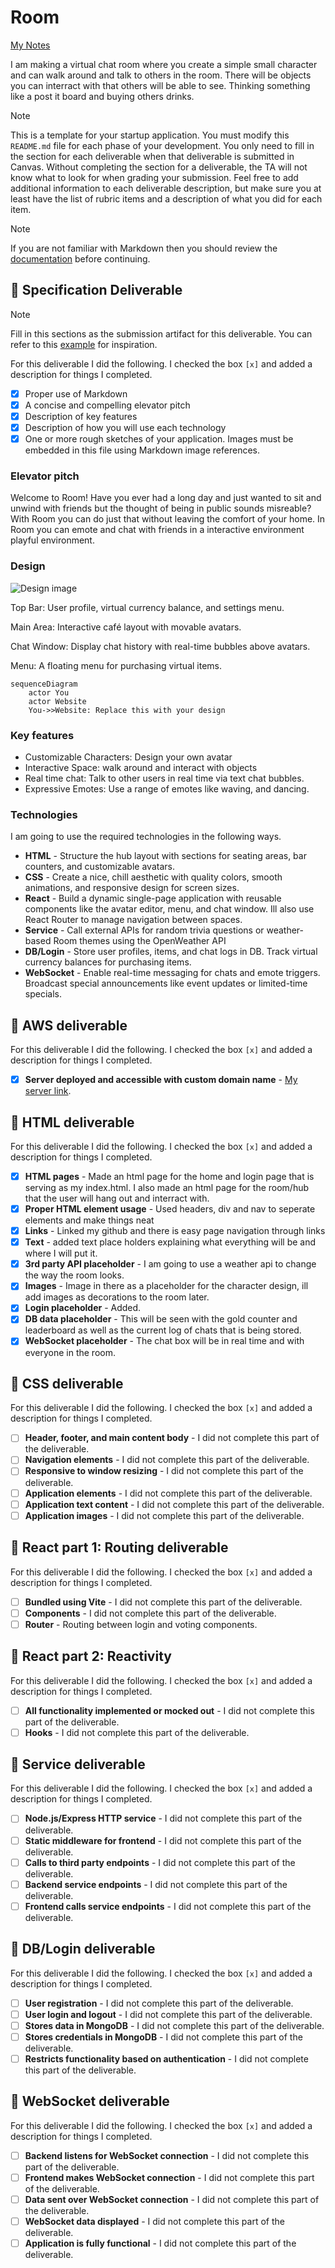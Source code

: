 # Room

[My Notes](notes.md)

I am making a virtual chat room where you create a simple small character and can walk around and talk to others in the room. There will be objects you can interract with that others will be able to see. Thinking something like a post it board and buying others drinks. 


> [!NOTE]
>  This is a template for your startup application. You must modify this `README.md` file for each phase of your development. You only need to fill in the section for each deliverable when that deliverable is submitted in Canvas. Without completing the section for a deliverable, the TA will not know what to look for when grading your submission. Feel free to add additional information to each deliverable description, but make sure you at least have the list of rubric items and a description of what you did for each item.

> [!NOTE]
>  If you are not familiar with Markdown then you should review the [documentation](https://docs.github.com/en/get-started/writing-on-github/getting-started-with-writing-and-formatting-on-github/basic-writing-and-formatting-syntax) before continuing.

## 🚀 Specification Deliverable

> [!NOTE]
>  Fill in this sections as the submission artifact for this deliverable. You can refer to this [example](https://github.com/webprogramming260/startup-example/blob/main/README.md) for inspiration.

For this deliverable I did the following. I checked the box `[x]` and added a description for things I completed.

- [x] Proper use of Markdown
- [x] A concise and compelling elevator pitch
- [x] Description of key features
- [x] Description of how you will use each technology
- [x] One or more rough sketches of your application. Images must be embedded in this file using Markdown image references.

### Elevator pitch

Welcome to Room! Have you ever had a long day and just wanted to sit and unwind with friends but the thought of being in public sounds misreable? With Room you can do just that without leaving the comfort of your home. In Room you can emote and chat with friends in a interactive environment playful environment. 

### Design

![Design image](mockup.png)

Top Bar: User profile, virtual currency balance, and settings menu.

Main Area: Interactive café layout with movable avatars.

Chat Window: Display chat history with real-time bubbles above avatars.

Menu: A floating menu for purchasing virtual items.

```mermaid
sequenceDiagram
    actor You
    actor Website
    You->>Website: Replace this with your design
```

### Key features

- Customizable Characters: Design your own avatar
- Interactive Space: walk around and interact with objects
- Real time chat: Talk to other users in real time via text chat bubbles.
- Expressive Emotes: Use a range of emotes like waving, and dancing.

### Technologies

I am going to use the required technologies in the following ways.

- **HTML** - Structure the hub layout with sections for seating areas, bar counters, and customizable avatars.
- **CSS** - Create a nice, chill aesthetic with quality colors, smooth animations, and responsive design for screen sizes.
- **React** - Build a dynamic single-page application with reusable components like the avatar editor, menu, and chat window. Ill also use React Router to manage navigation between spaces.
- **Service** - Call external APIs for random trivia questions or weather-based Room themes using the OpenWeather API
- **DB/Login** - Store user profiles, items, and chat logs in DB. Track virtual currency balances for purchasing items.
- **WebSocket** - Enable real-time messaging for chats and emote triggers. Broadcast special announcements like event updates or limited-time specials.

## 🚀 AWS deliverable

For this deliverable I did the following. I checked the box `[x]` and added a description for things I completed.

- [x] **Server deployed and accessible with custom domain name** - [My server link](https://startup.chatterpad.click/).

## 🚀 HTML deliverable

For this deliverable I did the following. I checked the box `[x]` and added a description for things I completed.

- [x] **HTML pages** - Made an html page for the home and login page that is serving as my index.html. I also made an html page for the room/hub that the user will hang out and interract with. 
- [x] **Proper HTML element usage** - Used headers, div and nav to seperate elements and make things neat
- [x] **Links** - Linked my github and there is easy page navigation through links
- [x] **Text** - added text place holders explaining what everything will be and where I will put it. 
- [x] **3rd party API placeholder** - I am going to use a weather api to change the way the room looks. 
- [x] **Images** - Image in there as a placeholder for the character design, ill add images as decorations to the room later.
- [x] **Login placeholder** - Added.
- [x] **DB data placeholder** - This will be seen with the gold counter and leaderboard as well as the current log of chats that is being stored.
- [x] **WebSocket placeholder** - The chat box will be in real time and with everyone in the room.

## 🚀 CSS deliverable

For this deliverable I did the following. I checked the box `[x]` and added a description for things I completed.

- [ ] **Header, footer, and main content body** - I did not complete this part of the deliverable.
- [ ] **Navigation elements** - I did not complete this part of the deliverable.
- [ ] **Responsive to window resizing** - I did not complete this part of the deliverable.
- [ ] **Application elements** - I did not complete this part of the deliverable.
- [ ] **Application text content** - I did not complete this part of the deliverable.
- [ ] **Application images** - I did not complete this part of the deliverable.

## 🚀 React part 1: Routing deliverable

For this deliverable I did the following. I checked the box `[x]` and added a description for things I completed.

- [ ] **Bundled using Vite** - I did not complete this part of the deliverable.
- [ ] **Components** - I did not complete this part of the deliverable.
- [ ] **Router** - Routing between login and voting components.

## 🚀 React part 2: Reactivity

For this deliverable I did the following. I checked the box `[x]` and added a description for things I completed.

- [ ] **All functionality implemented or mocked out** - I did not complete this part of the deliverable.
- [ ] **Hooks** - I did not complete this part of the deliverable.

## 🚀 Service deliverable

For this deliverable I did the following. I checked the box `[x]` and added a description for things I completed.

- [ ] **Node.js/Express HTTP service** - I did not complete this part of the deliverable.
- [ ] **Static middleware for frontend** - I did not complete this part of the deliverable.
- [ ] **Calls to third party endpoints** - I did not complete this part of the deliverable.
- [ ] **Backend service endpoints** - I did not complete this part of the deliverable.
- [ ] **Frontend calls service endpoints** - I did not complete this part of the deliverable.

## 🚀 DB/Login deliverable

For this deliverable I did the following. I checked the box `[x]` and added a description for things I completed.

- [ ] **User registration** - I did not complete this part of the deliverable.
- [ ] **User login and logout** - I did not complete this part of the deliverable.
- [ ] **Stores data in MongoDB** - I did not complete this part of the deliverable.
- [ ] **Stores credentials in MongoDB** - I did not complete this part of the deliverable.
- [ ] **Restricts functionality based on authentication** - I did not complete this part of the deliverable.

## 🚀 WebSocket deliverable

For this deliverable I did the following. I checked the box `[x]` and added a description for things I completed.

- [ ] **Backend listens for WebSocket connection** - I did not complete this part of the deliverable.
- [ ] **Frontend makes WebSocket connection** - I did not complete this part of the deliverable.
- [ ] **Data sent over WebSocket connection** - I did not complete this part of the deliverable.
- [ ] **WebSocket data displayed** - I did not complete this part of the deliverable.
- [ ] **Application is fully functional** - I did not complete this part of the deliverable.
